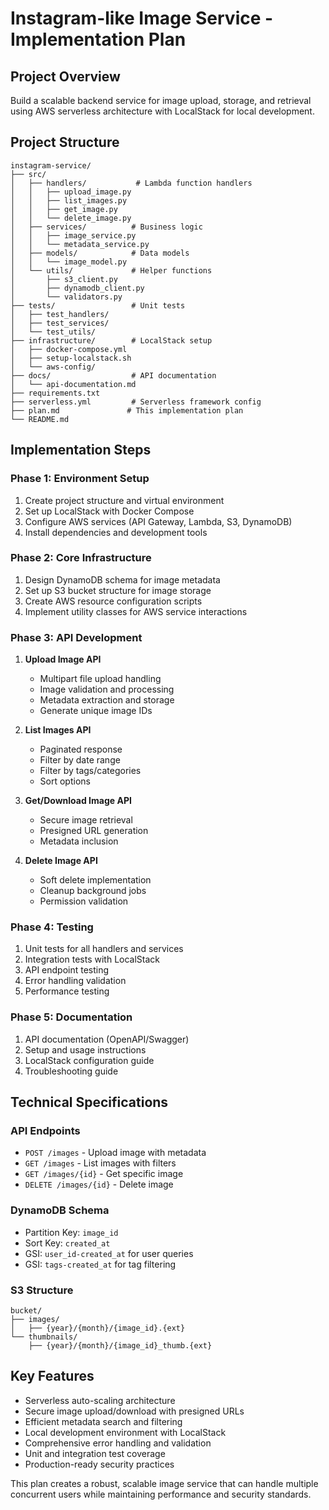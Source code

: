 # Instagram-like Image Service - Implementation Plan

## **Project Overview**
Build a scalable backend service for image upload, storage, and retrieval using AWS serverless architecture with LocalStack for local development.

## **Project Structure**
```
instagram-service/
├── src/
│   ├── handlers/           # Lambda function handlers
│   │   ├── upload_image.py
│   │   ├── list_images.py
│   │   ├── get_image.py
│   │   └── delete_image.py
│   ├── services/          # Business logic
│   │   ├── image_service.py
│   │   └── metadata_service.py
│   ├── models/            # Data models
│   │   └── image_model.py
│   └── utils/             # Helper functions
│       ├── s3_client.py
│       ├── dynamodb_client.py
│       └── validators.py
├── tests/                 # Unit tests
│   ├── test_handlers/
│   ├── test_services/
│   └── test_utils/
├── infrastructure/        # LocalStack setup
│   ├── docker-compose.yml
│   ├── setup-localstack.sh
│   └── aws-config/
├── docs/                  # API documentation
│   └── api-documentation.md
├── requirements.txt
├── serverless.yml         # Serverless framework config
├── plan.md               # This implementation plan
└── README.md
```

## **Implementation Steps**

### **Phase 1: Environment Setup**
1. Create project structure and virtual environment
2. Set up LocalStack with Docker Compose
3. Configure AWS services (API Gateway, Lambda, S3, DynamoDB)
4. Install dependencies and development tools

### **Phase 2: Core Infrastructure**
1. Design DynamoDB schema for image metadata
2. Set up S3 bucket structure for image storage
3. Create AWS resource configuration scripts
4. Implement utility classes for AWS service interactions

### **Phase 3: API Development**
1. **Upload Image API**
   - Multipart file upload handling
   - Image validation and processing
   - Metadata extraction and storage
   - Generate unique image IDs

2. **List Images API**
   - Paginated response
   - Filter by date range
   - Filter by tags/categories
   - Sort options

3. **Get/Download Image API**
   - Secure image retrieval
   - Presigned URL generation
   - Metadata inclusion

4. **Delete Image API**
   - Soft delete implementation
   - Cleanup background jobs
   - Permission validation

### **Phase 4: Testing**
1. Unit tests for all handlers and services
2. Integration tests with LocalStack
3. API endpoint testing
4. Error handling validation
5. Performance testing

### **Phase 5: Documentation**
1. API documentation (OpenAPI/Swagger)
2. Setup and usage instructions
3. LocalStack configuration guide
4. Troubleshooting guide

## **Technical Specifications**

### **API Endpoints**
- `POST /images` - Upload image with metadata
- `GET /images` - List images with filters
- `GET /images/{id}` - Get specific image
- `DELETE /images/{id}` - Delete image

### **DynamoDB Schema**
- Partition Key: `image_id`
- Sort Key: `created_at`
- GSI: `user_id-created_at` for user queries
- GSI: `tags-created_at` for tag filtering

### **S3 Structure**
```
bucket/
├── images/
│   ├── {year}/{month}/{image_id}.{ext}
└── thumbnails/
    ├── {year}/{month}/{image_id}_thumb.{ext}
```

## **Key Features**
- Serverless auto-scaling architecture
- Secure image upload/download with presigned URLs
- Efficient metadata search and filtering
- Local development environment with LocalStack
- Comprehensive error handling and validation
- Unit and integration test coverage
- Production-ready security practices

This plan creates a robust, scalable image service that can handle multiple concurrent users while maintaining performance and security standards.